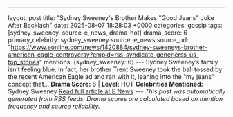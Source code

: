 ---
layout: post
title: "Sydney Sweeney's Brother Makes \"Good Jeans\" Joke After Backlash"
date: 2025-08-07 18:28:03 +0000
categories: gossip
tags: [sydney-sweeney, source-e_news, drama-hot]
drama_score: 6
primary_celebrity: sydney_sweeney
source: e_news
source_url: "https://www.eonline.com/news/1420884/sydney-sweeneys-brother-american-eagle-controversy?cmpid=rss-syndicate-genericrss-us-top_stories"
mentions: {sydney_sweeney: 6} --- Sydney Sweeney’s family isn’t feeling blue. In fact, her brother Trent Sweeney took the ball tossed by the recent American Eagle ad and ran with it, leaning into the “my jeans” concept that... **Drama Score:** 6 | **Level:** HOT **Celebrities Mentioned:** Sydney Sweeney [Read full article at E News](https://www.eonline.com/news/1420884/sydney-sweeneys-brother-american-eagle-controversy?cmpid=rss-syndicate-genericrss-us-top_stories) --- *This post was automatically generated from RSS feeds. Drama scores are calculated based on mention frequency and source reliability.*